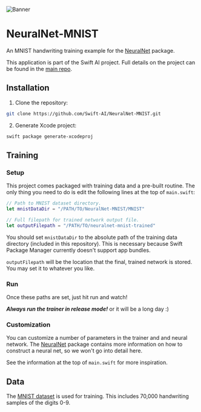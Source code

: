 ![Banner](https://github.com/Swift-AI/Swift-AI/blob/master/SiteAssets/banner.png)

# NeuralNet-MNIST

An MNIST handwriting training example for the [NeuralNet](https://github.com/Swift-AI/NeuralNet) package.

This application is part of the Swift AI project. Full details on the project can be found in the [main repo](https://github.com/Swift-AI/Swift-AI).

## Installation

1. Clone the repository:

```sh
git clone https://github.com/Swift-AI/NeuralNet-MNIST.git
```

2. Generate Xcode project:

```sh
swift package generate-xcodeproj
```

## Training

### Setup

This project comes packaged with training data and a pre-built routine. The only thing you need to do is edit the following lines at the top of `main.swift`:

```swift
// Path to MNIST dataset directory.
let mnistDataDir = "/PATH/TO/NeuralNet-MNIST/MNIST"

// Full filepath for trained network output file.
let outputFilepath = "/PATH/TO/neuralnet-mnist-trained"
```

You should set `mnistDataDir` to the absolute path of the training data directory (included in this repository). This is necessary because Swift Package Manager currently doesn't support app bundles.

`outputFilepath` will be the location that the final, trained network is stored. You may set it to whatever you like.

### Run

Once these paths are set, just hit run and watch!

***Always run the trainer in release mode!*** or it will be a long day :)

### Customization

You can customize a number of parameters in the trainer and and neural network. The [NeuralNet](https://github.com/Swift-AI/NeuralNet) package contains more information on how to construct a neural net, so we won't go into detail here.

See the information at the top of `main.swift` for more inspiration.
 
## Data

The [MNIST dataset](http://yann.lecun.com/exdb/mnist/) is used for training. This includes 70,000 handwriting samples of the digits 0-9.






